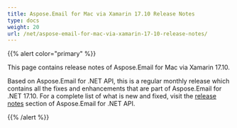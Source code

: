 ```yaml
---
title: Aspose.Email for Mac via Xamarin 17.10 Release Notes
type: docs
weight: 20
url: /net/aspose-email-for-mac-via-xamarin-17-10-release-notes/
---
```


{{% alert color="primary" %}} 

This page contains release notes of Aspose.Email for Mac via Xamarin 17.10.

Based on Aspose.Email for .NET API, this is a regular monthly release which contains all the fixes and enhancements that are part of Aspose.Email for .NET 17.10. For a complete list of what is new and fixed, visit the [release notes](/email/net/aspose-email-for-net-17-10-release-notes/) section of Aspose.Email for .NET API.

{{% /alert %}}
